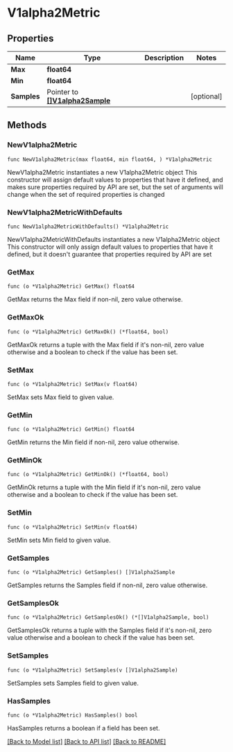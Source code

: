 # V1alpha2Metric

## Properties

Name | Type | Description | Notes
------------ | ------------- | ------------- | -------------
**Max** | **float64** |  | 
**Min** | **float64** |  | 
**Samples** | Pointer to [**[]V1alpha2Sample**](V1alpha2Sample.md) |  | [optional] 

## Methods

### NewV1alpha2Metric

`func NewV1alpha2Metric(max float64, min float64, ) *V1alpha2Metric`

NewV1alpha2Metric instantiates a new V1alpha2Metric object
This constructor will assign default values to properties that have it defined,
and makes sure properties required by API are set, but the set of arguments
will change when the set of required properties is changed

### NewV1alpha2MetricWithDefaults

`func NewV1alpha2MetricWithDefaults() *V1alpha2Metric`

NewV1alpha2MetricWithDefaults instantiates a new V1alpha2Metric object
This constructor will only assign default values to properties that have it defined,
but it doesn't guarantee that properties required by API are set

### GetMax

`func (o *V1alpha2Metric) GetMax() float64`

GetMax returns the Max field if non-nil, zero value otherwise.

### GetMaxOk

`func (o *V1alpha2Metric) GetMaxOk() (*float64, bool)`

GetMaxOk returns a tuple with the Max field if it's non-nil, zero value otherwise
and a boolean to check if the value has been set.

### SetMax

`func (o *V1alpha2Metric) SetMax(v float64)`

SetMax sets Max field to given value.


### GetMin

`func (o *V1alpha2Metric) GetMin() float64`

GetMin returns the Min field if non-nil, zero value otherwise.

### GetMinOk

`func (o *V1alpha2Metric) GetMinOk() (*float64, bool)`

GetMinOk returns a tuple with the Min field if it's non-nil, zero value otherwise
and a boolean to check if the value has been set.

### SetMin

`func (o *V1alpha2Metric) SetMin(v float64)`

SetMin sets Min field to given value.


### GetSamples

`func (o *V1alpha2Metric) GetSamples() []V1alpha2Sample`

GetSamples returns the Samples field if non-nil, zero value otherwise.

### GetSamplesOk

`func (o *V1alpha2Metric) GetSamplesOk() (*[]V1alpha2Sample, bool)`

GetSamplesOk returns a tuple with the Samples field if it's non-nil, zero value otherwise
and a boolean to check if the value has been set.

### SetSamples

`func (o *V1alpha2Metric) SetSamples(v []V1alpha2Sample)`

SetSamples sets Samples field to given value.

### HasSamples

`func (o *V1alpha2Metric) HasSamples() bool`

HasSamples returns a boolean if a field has been set.


[[Back to Model list]](../README.md#documentation-for-models) [[Back to API list]](../README.md#documentation-for-api-endpoints) [[Back to README]](../README.md)


